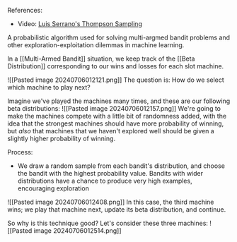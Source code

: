 References:
- Video: [Luis Serrano's Thompson Sampling](https://youtu.be/nkyDGGQ5h60?si=OtuteLjHa6ROI_wx)

A probabilistic algorithm used for solving multi-argmed bandit problems and other exploration-exploitation dilemmas in machine learning.

In a [[Multi-Armed Bandit]] situation, we keep track of the [[Beta Distribution]] corresponding to our wins and losses for each slot machine.

![[Pasted image 20240706012121.png]]
The question is: How do we select which machine to play next?

Imagine we've played the machines many times, and these are our following beta distributions:
![[Pasted image 20240706012157.png]]
We're going to make the machines compete with a little bit of randomness added, with the idea that the strongest machines should have more probability of winning, but *also* that machines that we haven't explored well should be given a slightly higher probability of winning.

Process:
- We draw a random sample from each bandit's distribution, and choose the bandit with the highest probability value. Bandits with wider distributions have a chance to produce very high examples, encouraging exploration
	
![[Pasted image 20240706012408.png]]
In this case, the third machine wins; we play that machine next, update its beta distribution, and continue.

So why is this technique good?
Let's consider these three machines:
![[Pasted image 20240706012514.png]]
